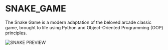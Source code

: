 # SNAKE_GAME
The Snake Game is a modern adaptation of the beloved arcade classic game, brought to life using Python and Object-Oriented Programming (OOP) principles.

![SNAKE PREVIEW](https://github.com/IfeoluwaShode/SNAKE_GAME/assets/98936316/6ad3e533-35e4-4605-9601-30c0e4eb6ae5)

